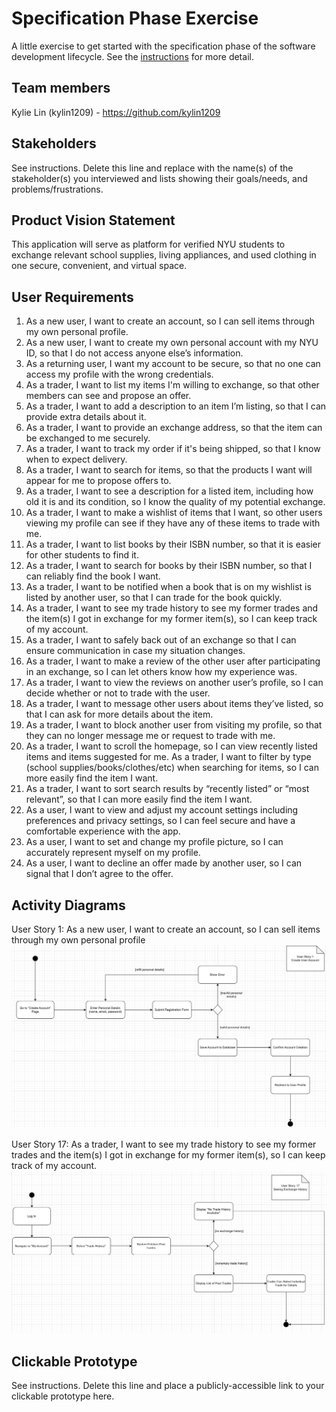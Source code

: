# Specification Phase Exercise

A little exercise to get started with the specification phase of the software development lifecycle. See the [instructions](instructions.md) for more detail.

## Team members

Kylie Lin (kylin1209) - https://github.com/kylin1209

## Stakeholders

See instructions. Delete this line and replace with the name(s) of the stakeholder(s) you interviewed and lists showing their goals/needs, and problems/frustrations.

## Product Vision Statement

This application will serve as platform for verified NYU students to exchange relevant school supplies, living appliances, and used clothing in one secure, convenient, and virtual space.


## User Requirements

1. As a new user, I want to create an account, so I can sell items through my own personal profile.
2. As a new user, I want to create my own personal account with my NYU ID, so that I do not access anyone else’s information.
3. As a returning user, I want my account to be secure, so that no one can access my profile with the wrong credentials.
4. As a trader, I want to list my items I'm willing to exchange, so that other members can see and propose an offer.
5. As a trader, I want to add a description to an item I’m listing, so that I can provide extra details about it.
6. As a trader, I want to provide an exchange address, so that the item can be exchanged to me securely.
7. As a trader, I want to track my order if it's being shipped, so that I know when to expect delivery.
8. As a trader, I want to search for items, so that the products I want will appear for me to propose offers to.
9. As a trader, I want to see a description for a listed item, including how old it is and its condition, so I know the quality of my potential exchange.
10. As a trader, I want to make a wishlist of items that I want, so other users viewing my profile can see if they have any of these items to trade with me.
11. As a trader, I want to list books by their ISBN number, so that it is easier for other students to find it.
12. As a trader, I want to search for books by their ISBN number, so that I can reliably find the book I want.
13. As a trader, I want to be notified when a book that is on my wishlist is listed by another user, so that I can trade for the book quickly.
14. As a trader, I want to see my trade history to see my former trades and the item(s) I got in exchange for my former item(s), so I can keep track of my account.
15. As a trader, I want to safely back out of an exchange so that I can ensure communication in case my situation changes.
16. As a trader, I want to make a review of the other user after participating in an exchange, so I can let others know how my experience was.
17. As a trader, I want to view the reviews on another user’s profile, so I can decide whether or not to trade with the user.
18. As a trader, I want to message other users about items they’ve listed, so that I can ask for more details about the item.
19. As a trader, I want to block another user from visiting my profile, so that they can no longer message me or request to trade with me.
20. As a trader, I want to scroll the homepage, so I can view recently listed items and items suggested for me.
As a trader, I want to filter by type (school supplies/books/clothes/etc) when searching for items, so I can more easily find the item I want.
21. As a trader, I want to sort search results by “recently listed” or “most relevant”, so that I can more easily find the item I want.
22. As a user, I want to view and adjust my account settings including preferences and privacy settings, so I can feel secure and have a comfortable experience with the app.
23. As a user, I want to set and change my profile picture, so I can accurately represent myself on my profile.
24. As a user, I want to decline an offer made by another user, so I can signal that I don’t agree to the offer.


## Activity Diagrams
User Story 1: As a new user, I want to create an account, so I can sell items through my own personal profile
![User Story 1: As a new user, I want to create an account, so I can sell items through my own personal profile.](User%20Story%201.png)

User Story 17: As a trader, I want to see my trade history to see my former trades and the item(s) I got in exchange for my former item(s), so I can keep track of my account.
![User Story 17: As a trader, I want to see my trade history to see my former trades and the item(s) I got in exchange for my former item(s), so I can keep track of my account.](User%20Story%2017.png)



## Clickable Prototype

See instructions. Delete this line and place a publicly-accessible link to your clickable prototype here.

